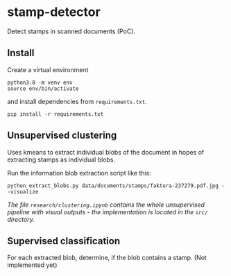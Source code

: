 # stamp-detector
Detect stamps in scanned documents (PoC).

## Install
Create a virtual environment 
```shell script
python3.8 -m venv env
source env/bin/activate
```
and install dependencies from ```requirements.txt```.
```shell script
pip install -r requirements.txt
```

## Unsupervised clustering
Uses kmeans to extract individual blobs of the document in hopes of extracting
stamps as individual blobs.

Run the information blob extraction script like this:
```shell script
python extract_blobs.py data/documents/stamps/faktura-237279.pdf.jpg --visualize
```
_The file ```research/clustering.ipynb``` contains the whole unsupervised pipeline
with visual outputs - the implementation is located in the ```src/``` directory._

## Supervised classification
For each extracted blob, determine, if the blob contains a stamp.
(Not implemented yet)

